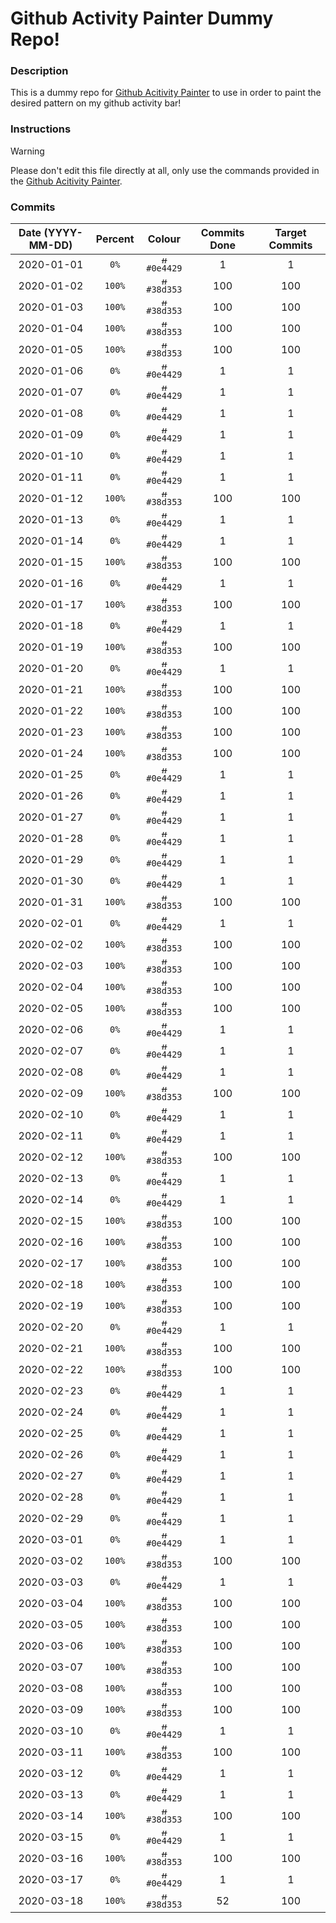 # Github Activity Painter Dummy Repo!

### Description

This is a dummy repo for [Github Acitivity Painter](https://github.com/elgamalsalman/github-activity-painter) to use in order to paint the desired pattern on my github activity bar! 

### Instructions

> [!WARNING]
> Please don't edit this file directly at all, only use the commands provided in the [Github Acitivity Painter](https://github.com/elgamalsalman/github-activity-painter).

### Commits

[//]: # (COMMIT_TIMELINE_START)

| Date (YYYY-MM-DD) | Percent |                                             Colour                                             | Commits Done | Target Commits |
| :---------------: | :-----: | :--------------------------------------------------------------------------------------------: | :----------: | :------------: |
| 2020-01-01        | `0%`    | <img src="https://placehold.co/15x15/0e4429/0e4429.png" alt="#0e4429" height="12" /> `#0e4429` | 1            | 1              |
| 2020-01-02        | `100%`  | <img src="https://placehold.co/15x15/38d353/38d353.png" alt="#38d353" height="12" /> `#38d353` | 100          | 100            |
| 2020-01-03        | `100%`  | <img src="https://placehold.co/15x15/38d353/38d353.png" alt="#38d353" height="12" /> `#38d353` | 100          | 100            |
| 2020-01-04        | `100%`  | <img src="https://placehold.co/15x15/38d353/38d353.png" alt="#38d353" height="12" /> `#38d353` | 100          | 100            |
| 2020-01-05        | `100%`  | <img src="https://placehold.co/15x15/38d353/38d353.png" alt="#38d353" height="12" /> `#38d353` | 100          | 100            |
| 2020-01-06        | `0%`    | <img src="https://placehold.co/15x15/0e4429/0e4429.png" alt="#0e4429" height="12" /> `#0e4429` | 1            | 1              |
| 2020-01-07        | `0%`    | <img src="https://placehold.co/15x15/0e4429/0e4429.png" alt="#0e4429" height="12" /> `#0e4429` | 1            | 1              |
| 2020-01-08        | `0%`    | <img src="https://placehold.co/15x15/0e4429/0e4429.png" alt="#0e4429" height="12" /> `#0e4429` | 1            | 1              |
| 2020-01-09        | `0%`    | <img src="https://placehold.co/15x15/0e4429/0e4429.png" alt="#0e4429" height="12" /> `#0e4429` | 1            | 1              |
| 2020-01-10        | `0%`    | <img src="https://placehold.co/15x15/0e4429/0e4429.png" alt="#0e4429" height="12" /> `#0e4429` | 1            | 1              |
| 2020-01-11        | `0%`    | <img src="https://placehold.co/15x15/0e4429/0e4429.png" alt="#0e4429" height="12" /> `#0e4429` | 1            | 1              |
| 2020-01-12        | `100%`  | <img src="https://placehold.co/15x15/38d353/38d353.png" alt="#38d353" height="12" /> `#38d353` | 100          | 100            |
| 2020-01-13        | `0%`    | <img src="https://placehold.co/15x15/0e4429/0e4429.png" alt="#0e4429" height="12" /> `#0e4429` | 1            | 1              |
| 2020-01-14        | `0%`    | <img src="https://placehold.co/15x15/0e4429/0e4429.png" alt="#0e4429" height="12" /> `#0e4429` | 1            | 1              |
| 2020-01-15        | `100%`  | <img src="https://placehold.co/15x15/38d353/38d353.png" alt="#38d353" height="12" /> `#38d353` | 100          | 100            |
| 2020-01-16        | `0%`    | <img src="https://placehold.co/15x15/0e4429/0e4429.png" alt="#0e4429" height="12" /> `#0e4429` | 1            | 1              |
| 2020-01-17        | `100%`  | <img src="https://placehold.co/15x15/38d353/38d353.png" alt="#38d353" height="12" /> `#38d353` | 100          | 100            |
| 2020-01-18        | `0%`    | <img src="https://placehold.co/15x15/0e4429/0e4429.png" alt="#0e4429" height="12" /> `#0e4429` | 1            | 1              |
| 2020-01-19        | `100%`  | <img src="https://placehold.co/15x15/38d353/38d353.png" alt="#38d353" height="12" /> `#38d353` | 100          | 100            |
| 2020-01-20        | `0%`    | <img src="https://placehold.co/15x15/0e4429/0e4429.png" alt="#0e4429" height="12" /> `#0e4429` | 1            | 1              |
| 2020-01-21        | `100%`  | <img src="https://placehold.co/15x15/38d353/38d353.png" alt="#38d353" height="12" /> `#38d353` | 100          | 100            |
| 2020-01-22        | `100%`  | <img src="https://placehold.co/15x15/38d353/38d353.png" alt="#38d353" height="12" /> `#38d353` | 100          | 100            |
| 2020-01-23        | `100%`  | <img src="https://placehold.co/15x15/38d353/38d353.png" alt="#38d353" height="12" /> `#38d353` | 100          | 100            |
| 2020-01-24        | `100%`  | <img src="https://placehold.co/15x15/38d353/38d353.png" alt="#38d353" height="12" /> `#38d353` | 100          | 100            |
| 2020-01-25        | `0%`    | <img src="https://placehold.co/15x15/0e4429/0e4429.png" alt="#0e4429" height="12" /> `#0e4429` | 1            | 1              |
| 2020-01-26        | `0%`    | <img src="https://placehold.co/15x15/0e4429/0e4429.png" alt="#0e4429" height="12" /> `#0e4429` | 1            | 1              |
| 2020-01-27        | `0%`    | <img src="https://placehold.co/15x15/0e4429/0e4429.png" alt="#0e4429" height="12" /> `#0e4429` | 1            | 1              |
| 2020-01-28        | `0%`    | <img src="https://placehold.co/15x15/0e4429/0e4429.png" alt="#0e4429" height="12" /> `#0e4429` | 1            | 1              |
| 2020-01-29        | `0%`    | <img src="https://placehold.co/15x15/0e4429/0e4429.png" alt="#0e4429" height="12" /> `#0e4429` | 1            | 1              |
| 2020-01-30        | `0%`    | <img src="https://placehold.co/15x15/0e4429/0e4429.png" alt="#0e4429" height="12" /> `#0e4429` | 1            | 1              |
| 2020-01-31        | `100%`  | <img src="https://placehold.co/15x15/38d353/38d353.png" alt="#38d353" height="12" /> `#38d353` | 100          | 100            |
| 2020-02-01        | `0%`    | <img src="https://placehold.co/15x15/0e4429/0e4429.png" alt="#0e4429" height="12" /> `#0e4429` | 1            | 1              |
| 2020-02-02        | `100%`  | <img src="https://placehold.co/15x15/38d353/38d353.png" alt="#38d353" height="12" /> `#38d353` | 100          | 100            |
| 2020-02-03        | `100%`  | <img src="https://placehold.co/15x15/38d353/38d353.png" alt="#38d353" height="12" /> `#38d353` | 100          | 100            |
| 2020-02-04        | `100%`  | <img src="https://placehold.co/15x15/38d353/38d353.png" alt="#38d353" height="12" /> `#38d353` | 100          | 100            |
| 2020-02-05        | `100%`  | <img src="https://placehold.co/15x15/38d353/38d353.png" alt="#38d353" height="12" /> `#38d353` | 100          | 100            |
| 2020-02-06        | `0%`    | <img src="https://placehold.co/15x15/0e4429/0e4429.png" alt="#0e4429" height="12" /> `#0e4429` | 1            | 1              |
| 2020-02-07        | `0%`    | <img src="https://placehold.co/15x15/0e4429/0e4429.png" alt="#0e4429" height="12" /> `#0e4429` | 1            | 1              |
| 2020-02-08        | `0%`    | <img src="https://placehold.co/15x15/0e4429/0e4429.png" alt="#0e4429" height="12" /> `#0e4429` | 1            | 1              |
| 2020-02-09        | `100%`  | <img src="https://placehold.co/15x15/38d353/38d353.png" alt="#38d353" height="12" /> `#38d353` | 100          | 100            |
| 2020-02-10        | `0%`    | <img src="https://placehold.co/15x15/0e4429/0e4429.png" alt="#0e4429" height="12" /> `#0e4429` | 1            | 1              |
| 2020-02-11        | `0%`    | <img src="https://placehold.co/15x15/0e4429/0e4429.png" alt="#0e4429" height="12" /> `#0e4429` | 1            | 1              |
| 2020-02-12        | `100%`  | <img src="https://placehold.co/15x15/38d353/38d353.png" alt="#38d353" height="12" /> `#38d353` | 100          | 100            |
| 2020-02-13        | `0%`    | <img src="https://placehold.co/15x15/0e4429/0e4429.png" alt="#0e4429" height="12" /> `#0e4429` | 1            | 1              |
| 2020-02-14        | `0%`    | <img src="https://placehold.co/15x15/0e4429/0e4429.png" alt="#0e4429" height="12" /> `#0e4429` | 1            | 1              |
| 2020-02-15        | `100%`  | <img src="https://placehold.co/15x15/38d353/38d353.png" alt="#38d353" height="12" /> `#38d353` | 100          | 100            |
| 2020-02-16        | `100%`  | <img src="https://placehold.co/15x15/38d353/38d353.png" alt="#38d353" height="12" /> `#38d353` | 100          | 100            |
| 2020-02-17        | `100%`  | <img src="https://placehold.co/15x15/38d353/38d353.png" alt="#38d353" height="12" /> `#38d353` | 100          | 100            |
| 2020-02-18        | `100%`  | <img src="https://placehold.co/15x15/38d353/38d353.png" alt="#38d353" height="12" /> `#38d353` | 100          | 100            |
| 2020-02-19        | `100%`  | <img src="https://placehold.co/15x15/38d353/38d353.png" alt="#38d353" height="12" /> `#38d353` | 100          | 100            |
| 2020-02-20        | `0%`    | <img src="https://placehold.co/15x15/0e4429/0e4429.png" alt="#0e4429" height="12" /> `#0e4429` | 1            | 1              |
| 2020-02-21        | `100%`  | <img src="https://placehold.co/15x15/38d353/38d353.png" alt="#38d353" height="12" /> `#38d353` | 100          | 100            |
| 2020-02-22        | `100%`  | <img src="https://placehold.co/15x15/38d353/38d353.png" alt="#38d353" height="12" /> `#38d353` | 100          | 100            |
| 2020-02-23        | `0%`    | <img src="https://placehold.co/15x15/0e4429/0e4429.png" alt="#0e4429" height="12" /> `#0e4429` | 1            | 1              |
| 2020-02-24        | `0%`    | <img src="https://placehold.co/15x15/0e4429/0e4429.png" alt="#0e4429" height="12" /> `#0e4429` | 1            | 1              |
| 2020-02-25        | `0%`    | <img src="https://placehold.co/15x15/0e4429/0e4429.png" alt="#0e4429" height="12" /> `#0e4429` | 1            | 1              |
| 2020-02-26        | `0%`    | <img src="https://placehold.co/15x15/0e4429/0e4429.png" alt="#0e4429" height="12" /> `#0e4429` | 1            | 1              |
| 2020-02-27        | `0%`    | <img src="https://placehold.co/15x15/0e4429/0e4429.png" alt="#0e4429" height="12" /> `#0e4429` | 1            | 1              |
| 2020-02-28        | `0%`    | <img src="https://placehold.co/15x15/0e4429/0e4429.png" alt="#0e4429" height="12" /> `#0e4429` | 1            | 1              |
| 2020-02-29        | `0%`    | <img src="https://placehold.co/15x15/0e4429/0e4429.png" alt="#0e4429" height="12" /> `#0e4429` | 1            | 1              |
| 2020-03-01        | `0%`    | <img src="https://placehold.co/15x15/0e4429/0e4429.png" alt="#0e4429" height="12" /> `#0e4429` | 1            | 1              |
| 2020-03-02        | `100%`  | <img src="https://placehold.co/15x15/38d353/38d353.png" alt="#38d353" height="12" /> `#38d353` | 100          | 100            |
| 2020-03-03        | `0%`    | <img src="https://placehold.co/15x15/0e4429/0e4429.png" alt="#0e4429" height="12" /> `#0e4429` | 1            | 1              |
| 2020-03-04        | `100%`  | <img src="https://placehold.co/15x15/38d353/38d353.png" alt="#38d353" height="12" /> `#38d353` | 100          | 100            |
| 2020-03-05        | `100%`  | <img src="https://placehold.co/15x15/38d353/38d353.png" alt="#38d353" height="12" /> `#38d353` | 100          | 100            |
| 2020-03-06        | `100%`  | <img src="https://placehold.co/15x15/38d353/38d353.png" alt="#38d353" height="12" /> `#38d353` | 100          | 100            |
| 2020-03-07        | `100%`  | <img src="https://placehold.co/15x15/38d353/38d353.png" alt="#38d353" height="12" /> `#38d353` | 100          | 100            |
| 2020-03-08        | `100%`  | <img src="https://placehold.co/15x15/38d353/38d353.png" alt="#38d353" height="12" /> `#38d353` | 100          | 100            |
| 2020-03-09        | `100%`  | <img src="https://placehold.co/15x15/38d353/38d353.png" alt="#38d353" height="12" /> `#38d353` | 100          | 100            |
| 2020-03-10        | `0%`    | <img src="https://placehold.co/15x15/0e4429/0e4429.png" alt="#0e4429" height="12" /> `#0e4429` | 1            | 1              |
| 2020-03-11        | `100%`  | <img src="https://placehold.co/15x15/38d353/38d353.png" alt="#38d353" height="12" /> `#38d353` | 100          | 100            |
| 2020-03-12        | `0%`    | <img src="https://placehold.co/15x15/0e4429/0e4429.png" alt="#0e4429" height="12" /> `#0e4429` | 1            | 1              |
| 2020-03-13        | `0%`    | <img src="https://placehold.co/15x15/0e4429/0e4429.png" alt="#0e4429" height="12" /> `#0e4429` | 1            | 1              |
| 2020-03-14        | `100%`  | <img src="https://placehold.co/15x15/38d353/38d353.png" alt="#38d353" height="12" /> `#38d353` | 100          | 100            |
| 2020-03-15        | `0%`    | <img src="https://placehold.co/15x15/0e4429/0e4429.png" alt="#0e4429" height="12" /> `#0e4429` | 1            | 1              |
| 2020-03-16        | `100%`  | <img src="https://placehold.co/15x15/38d353/38d353.png" alt="#38d353" height="12" /> `#38d353` | 100          | 100            |
| 2020-03-17        | `0%`    | <img src="https://placehold.co/15x15/0e4429/0e4429.png" alt="#0e4429" height="12" /> `#0e4429` | 1            | 1              |
| 2020-03-18        | `100%`  | <img src="https://placehold.co/15x15/38d353/38d353.png" alt="#38d353" height="12" /> `#38d353` | 52           | 100            |

[//]: # (COMMIT_TIMELINE_END)